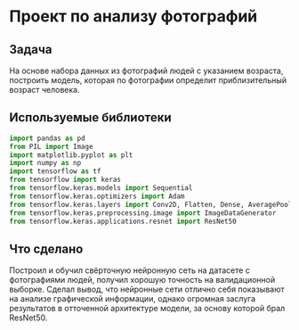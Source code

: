 # Проект по анализу фотографий

## Задача
На основе набора данных из фотографий людей с указанием возраста, построить модель, которая по фотографии определит приблизительный возраст человека.

## Используемые библиотеки

```python
import pandas as pd
from PIL import Image
import matplotlib.pyplot as plt
import numpy as np
import tensorflow as tf
from tensorflow import keras
from tensorflow.keras.models import Sequential
from tensorflow.keras.optimizers import Adam
from tensorflow.keras.layers import Conv2D, Flatten, Dense, AveragePooling2D, GlobalAveragePooling2D
from tensorflow.keras.preprocessing.image import ImageDataGenerator
from tensorflow.keras.applications.resnet import ResNet50
```

## Что сделано

Построил и обучил свёрточную нейронную сеть на датасете с фотографиями людей, получил хорошую точность на валидационной выборке. Сделал вывод, что нейронные сети отлично себя показывают на анализе графической информации, однако огромная заслуга результатов в отточенной архитектуре модели, за основу которой брал ResNet50.
